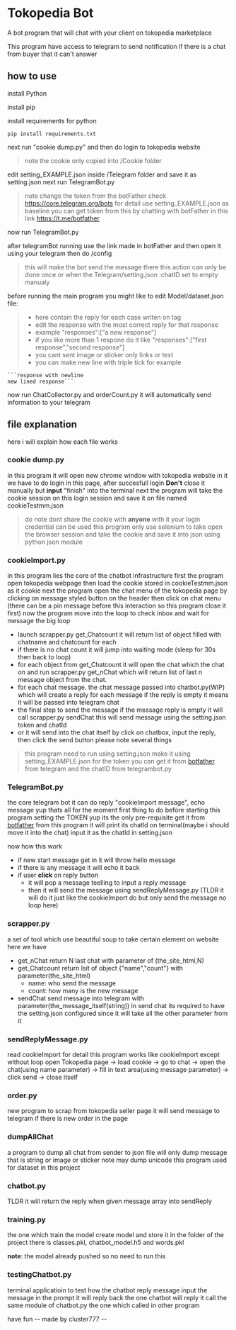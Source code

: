 # Tokopedia Bot # 
A bot program that will chat with your client on tokopedia marketplace

This program have access to telegram to send notification if there is a chat from buyer that it can't answer

## how to use ##

install Python 

install pip

install requirements for python
``` 
pip install requirements.txt
```

next run "cookie dump.py" and then do login to tokopedia website
> note the cookie only copied into /Cookie folder

edit setting_EXAMPLE.json inside /Telegram folder and save it as setting.json
next run TelegramBot.py
> note change the token from the botFather check https://core.telegram.org/bots for detail
> use setting_EXAMPLE.json as baseline
> you can get token from this by chatting with botFather in this link https://t.me/botfather

now run TelegramBot.py

after telegramBot running use the link made in botFather and then open it using your telegram then do /config
> this will make the bot send the message there 
> this action can only be done once or when the Telegram/setting.json :chatID set to empty manualy

before running the main program you might like to edit Model/dataset.json file:
>* here contain the reply for each case writen on tag
>* edit the response with the most correct reply for that response
>* example "responses":["a new response"]
>* if you like more than 1 respone do it like "responses":["first response","second response"]
>* you cant sent image or sticker only links or text
>* you can make new line with triple tick for example 
```
```response with newline
new lined response```
```
now run ChatCollector.py and orderCount.py it will automatically send information to your telegram 
## file explanation ##
here i will explain how each file works
### cookie dump.py ###
in this program it will open new chrome window with tokopedia website in it
we have to do login in this page, after succesfull login **Don't** close it manually but **input** "finish" into the terminal
next the program will take the cookie session on this login session and save it on file named cookieTestmm.json
> do note dont share the cookie with **anyone** with it your login credential can be used 
this program only use selenium to take open the browser session and take the cookie and save it into json using python json module

### cookieImport.py ###
in this program lies the core of the chatbot infrastructure
first the program open tokopedia webpage then load the cookie stored in cookieTestmm.json as it cookie 
next the program open the chat menu of the tokopedia page by clicking on message styled button on the header then click on chat menu (there can be a pin message before this interaction so this program close it first) 
now the program move into the loop to check inbox and wait for message
the big loop
* launch scrapper.py get_Chatcount it will return list of object filled with chatname and chatcount for each
* if there is no chat count it will jump into waiting mode (sleep for 30s then back to loop)
* for each object from get_Chatcount it will open the chat which the chat on and run scrapper.py get_nChat which will return list of last n message object from the chat. 
* for each chat message. the chat message passed into chatbot.py(WIP) which will create a reply for each message if the reply is empty it means it will be passed into telegram chat
* the final step to send the message if the message reply is empty it will call scrapper.py sendChat this will send message using the setting.json token and chatId 
* or it will send into the chat itself by click on chatbox, input the reply, then click the send button
please note several things
> this program need to run using setting.json make it using setting_EXAMPLE.json for the token you can get it from [botfather](https://t.me/botfather) from telegram
> and the chatID from telegrambot.py

### TelegramBot.py ###
the core telegram bot it can do reply "cookieImport message", echo message yup thats all for the moment
first thing to do before starting this program setting the TOKEN yup its the only pre-requisite get it from [botfather](https://t.me/botfather)
from this program it will print its chatId on terminal(maybe i should move it into the chat) input it as the chatId in setting.json

now how this work
* if new start message get in it will throw hello message
* if there is any message it will echo it back
* if user **click** on reply button 
  * it will pop a message teelling to input a reply message
  * then it will send the message using sendReplyMessage.py (TLDR it will do it just like the cookieImport do but only send the message no loop here)
### scrapper.py ###
a set of tool which use beautiful soup to take certain element on website 
here we have 
* get_nChat return N last chat with parameter of (the_site_html,N)
* get_Chatcount return lsit of object {"name","count"} with parameter(the_site_html)
  * name: who send the message 
  * count: how many is the new message
* sendChat send message into telegram with parameter(the_message_itself(string))
in send chat its required to have the setting.json configured since it will take all the other parameter from it

### sendReplyMessage.py ###
read cookieImport for detail
this program works like cookieImport except without loop
open Tokopedia page -> load cookie -> go to chat -> open the chat(using name parameter) -> fill in text area(using message parameter) -> click send -> close itself

### order.py ###
new program to scrap from tokopedia seller page it will send message to telegram if there is new order in the page


### dumpAllChat ###
a program to dump all chat from sender to json file
will only dump message that is string or image or sticker
note may dump unicode
this program used for dataset in this project 

### chatbot.py ###
TLDR it will return the reply when given message array into sendReply

### training.py ###
the one which train the model
create model and store it in the folder of the project there is classes.pkl, chatbot_model.h5 and words.pkl

**note**: the model already pushed so no need to run this

### testingChatbot.py ###
terminal applicatioin to test how the chatbot reply message
input the message in the prompt it will reply back the one chatbot will reply
it call the same module of chatbot.py the one which called in other program


have fun 
-- made by cluster777 --